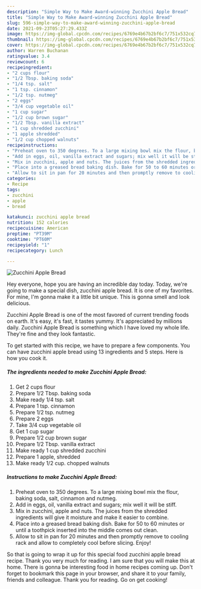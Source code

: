```yaml
---
description: "Simple Way to Make Award-winning Zucchini Apple Bread"
title: "Simple Way to Make Award-winning Zucchini Apple Bread"
slug: 596-simple-way-to-make-award-winning-zucchini-apple-bread
date: 2021-09-23T05:27:29.433Z
image: https://img-global.cpcdn.com/recipes/6769e4b67b2bf6c7/751x532cq70/zucchini-apple-bread-recipe-main-photo.jpg
thumbnail: https://img-global.cpcdn.com/recipes/6769e4b67b2bf6c7/751x532cq70/zucchini-apple-bread-recipe-main-photo.jpg
cover: https://img-global.cpcdn.com/recipes/6769e4b67b2bf6c7/751x532cq70/zucchini-apple-bread-recipe-main-photo.jpg
author: Warren Buchanan
ratingvalue: 3.4
reviewcount: 6
recipeingredient:
- "2 cups flour"
- "1/2 Tbsp. baking soda"
- "1/4 tsp. salt"
- "1 tsp. cinnamon"
- "1/2 tsp. nutmeg"
- "2 eggs"
- "3/4 cup vegetable oil"
- "1 cup sugar"
- "1/2 cup brown sugar"
- "1/2 Tbsp. vanilla extract"
- "1 cup shredded zucchini"
- "1 apple shredded"
- "1/2 cup chopped walnuts"
recipeinstructions:
- "Preheat oven to 350 degrees. To a large mixing bowl mix the flour, baking soda, salt, cinnamon and nutmeg."
- "Add in eggs, oil, vanilla extract and sugars; mix well it will be stiff."
- "Mix in zucchini, apple and nuts. The juices from the shredded ingredients will give it moisture and make it easier to combine."
- "Place into a greased bread baking dish. Bake for 50 to 60 minutes or until a toothpick inserted into the middle comes out clean."
- "Allow to sit in pan for 20 minutes and then promptly remove to cooling rack and allow to completely cool before slicing. Enjoy!"
categories:
- Recipe
tags:
- zucchini
- apple
- bread

katakunci: zucchini apple bread 
nutrition: 152 calories
recipecuisine: American
preptime: "PT39M"
cooktime: "PT60M"
recipeyield: "1"
recipecategory: Lunch

---
```



![Zucchini Apple Bread](https://img-global.cpcdn.com/recipes/6769e4b67b2bf6c7/751x532cq70/zucchini-apple-bread-recipe-main-photo.jpg)

Hey everyone, hope you are having an incredible day today. Today, we're going to make a special dish, zucchini apple bread. It is one of my favorites. For mine, I'm gonna make it a little bit unique. This is gonna smell and look delicious.



Zucchini Apple Bread is one of the most favored of current trending foods on earth. It's easy, it's fast, it tastes yummy. It's appreciated by millions daily. Zucchini Apple Bread is something which I have loved my whole life. They're fine and they look fantastic.


To get started with this recipe, we have to prepare a few components. You can have zucchini apple bread using 13 ingredients and 5 steps. Here is how you cook it.

<!--inarticleads1-->

##### The ingredients needed to make Zucchini Apple Bread:

1. Get 2 cups flour
1. Prepare 1/2 Tbsp. baking soda
1. Make ready 1/4 tsp. salt
1. Prepare 1 tsp. cinnamon
1. Prepare 1/2 tsp. nutmeg
1. Prepare 2 eggs
1. Take 3/4 cup vegetable oil
1. Get 1 cup sugar
1. Prepare 1/2 cup brown sugar
1. Prepare 1/2 Tbsp. vanilla extract
1. Make ready 1 cup shredded zucchini
1. Prepare 1 apple, shredded
1. Make ready 1/2 cup. chopped walnuts




<!--inarticleads2-->

##### Instructions to make Zucchini Apple Bread:

1. Preheat oven to 350 degrees. To a large mixing bowl mix the flour, baking soda, salt, cinnamon and nutmeg.
1. Add in eggs, oil, vanilla extract and sugars; mix well it will be stiff.
1. Mix in zucchini, apple and nuts. The juices from the shredded ingredients will give it moisture and make it easier to combine.
1. Place into a greased bread baking dish. Bake for 50 to 60 minutes or until a toothpick inserted into the middle comes out clean.
1. Allow to sit in pan for 20 minutes and then promptly remove to cooling rack and allow to completely cool before slicing. Enjoy!




So that is going to wrap it up for this special food zucchini apple bread recipe. Thank you very much for reading. I am sure that you will make this at home. There is gonna be interesting food in home recipes coming up. Don't forget to bookmark this page in your browser, and share it to your family, friends and colleague. Thank you for reading. Go on get cooking!
